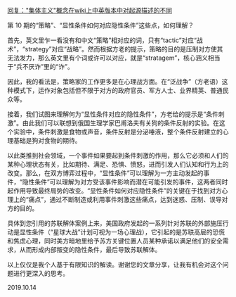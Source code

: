 [回复："集体主义"概念在wiki上中英版本中对起源描述的不同](https://github.com/Voices-of-People/zhong_sheng/blob/master/YouTube社区版块内容/%22集体主义%22概念在wiki上中英版本中对起源描述的不同.md)

第 10 期的“策略”、“显性条件如何对应隐性条件”这些点，如何理解？

首先，英文里乍一看没有和中文“策略”相对应的词，只有“tactic”对应“战术”，“strategy”对应“战略”。然而根据方老的提示，策略的目的是压制对方使其无法发力，那么英文里有个词或许可以对应，就是“stratagem”，核心涵义相当于“兵不厌诈”里的“诈”。

因此，我的看法是，策略家的工作更多是在心理战方面。在“泛战争”（方老语）这种模式下，运作对象包括但不限于对方的政府官员、军方人士、业界精英、普通民众等。

接着，我们试图来理解何为“显性条件对应的隐性条件”，方老给的提示是“条件刺激”。由此我们可以联想到俄国生理学家巴甫洛夫有关狗的条件反射的实验。在这个实验中，条件刺激是食物或声音，条件反射是分泌唾液，整个条件反射建立的心理基础是狗对食物的期待。

以此类推到社会领域，一个事件如果要起到条件刺激的作用，那么它必须和人们的某种心理状态有关，比如期待、满足、恐惧、愤怒，进而引发人们认知和行为上的改变。那么，在双方博弈过程中，“显性条件”可以理解为一方主动发起的事件，“隐性条件”可以理解为对方受该事件影响而潜在可能引发的事件，这两者同时起作用导致最终局势的改变。“显性条件如何对应隐性条件”的关键在于找到对方心理上的“痛点”，通过不断制造或利用事件刺激这些痛点，达到迷惑、压制、误导对方的目的。

具体到您引用的苏联解体案例上来，美国政府发起的一系列针对苏联的外部施压行动是显性条件（“星球大战”计划可视为一场心理战），它引起的是苏联高层的恐慌和焦虑心理，同时美方暗地里给予苏方关键位置人员某种承诺以满足他们的安全需求，从而形成内部叛变的隐性条件，最后导致苏联解体。

以上仅仅是我个人基于有限知识的解读。谢谢您的文章分享，让我有机会对这个问题进行更深入的思考。

2019.10.14
